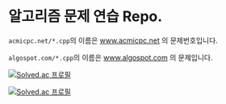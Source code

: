 # 알고리즘 문제 연습 Repo.
`acmicpc.net/*.cpp`의 이름은 www.acmicpc.net 의 문제번호입니다.

`algospot.com/*.cpp`의 이름은 www.algospot.com 의 문제입니다.

[![Solved.ac 프로필](http://mazassumnida.wtf/api/mini/generate_badge?boj=tiger1710)](https://solved.ac/tiger1710)

[![Solved.ac 프로필](http://mazassumnida.wtf/api/v2/generate_badge?boj=tiger1710)](https://solved.ac/tiger1710)
